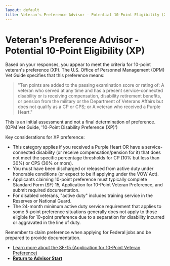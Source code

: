 ```yaml
---
layout: default
title: Veteran's Preference Advisor - Potential 10-Point Eligibility (XP)
---
```


# Veteran's Preference Advisor - Potential 10-Point Eligibility (XP)

Based on your responses, you appear to meet the criteria for 10-point veteran's preference (XP). The U.S. Office of Personnel Management (OPM) Vet Guide specifies that this preference means:

> "Ten points are added to the passing examination score or rating of: A veteran who served at any time and has a present service-connected disability or is receiving compensation, disability retirement benefits, or pension from the military or the Department of Veterans Affairs but does not qualify as a CP or CPS; or A veteran who received a Purple Heart."

This is an initial assessment and not a final determination of preference. (OPM Vet Guide, '10-Point Disability Preference (XP)')

Key considerations for XP preference:
* This category applies if you received a Purple Heart OR have a service-connected disability (or receive compensation/pension for it) that does not meet the specific percentage thresholds for CP (10% but less than 30%) or CPS (30% or more).
* You must have been discharged or released from active duty under honorable conditions (or expect to be if applying under the VOW Act).
* Applicants claiming 10-point preference must typically complete Standard Form (SF) 15, Application for 10-Point Veteran Preference, and submit required documentation.
* For disabled veterans, "active duty" includes training service in the Reserves or National Guard.
* The 24-month minimum active duty service requirement that applies to some 5-point preference situations generally does not apply to those eligible for 10-point preference due to a separation for disability incurred or aggravated in the line of duty.

Remember to claim preference when applying for Federal jobs and be prepared to provide documentation.

* [Learn more about the SF-15 (Application for 10-Point Veteran Preference)](./sf15_information.md)
* [**Return to Advisor Start**](./start.md)
